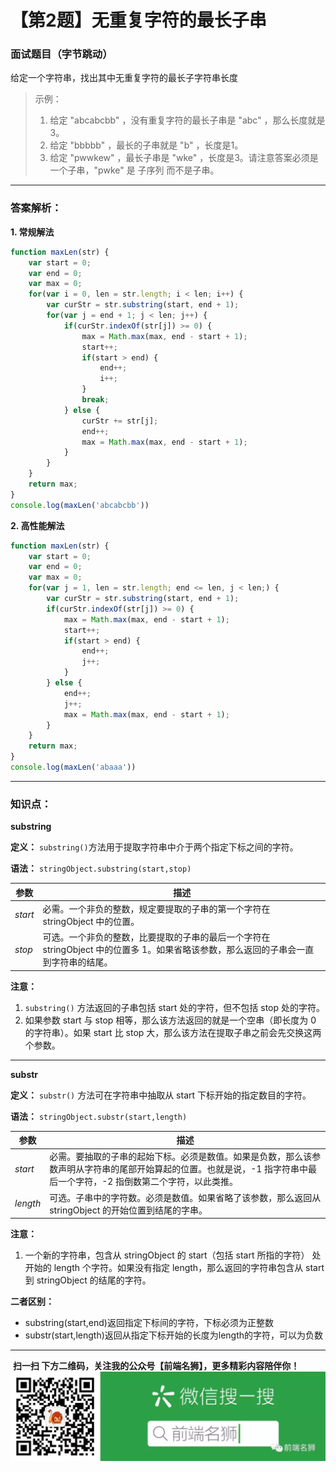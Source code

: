 # 【第2题】无重复字符的最长子串

### 面试题目（字节跳动）
给定一个字符串，找出其中无重复字符的最长子字符串长度

>示例：
>1. 给定 "abcabcbb" ，没有重复字符的最长子串是 "abc" ，那么长度就是3。
>2. 给定 "bbbbb" ，最长的子串就是 "b" ，长度是1。
>3. 给定 "pwwkew" ，最长子串是 "wke" ，长度是3。请注意答案必须是一个子串，"pwke" 是 子序列  而不是子串。

***

### 答案解析：
**1. 常规解法**
```js
function maxLen(str) {
    var start = 0;
    var end = 0;
    var max = 0;
    for(var i = 0, len = str.length; i < len; i++) {
        var curStr = str.substring(start, end + 1);
        for(var j = end + 1; j < len; j++) {
            if(curStr.indexOf(str[j]) >= 0) {
                max = Math.max(max, end - start + 1);
                start++;
                if(start > end) {
                    end++;
                    i++;
                }
                break;
            } else {
                curStr += str[j];
                end++;
                max = Math.max(max, end - start + 1);
            }
        }
    }
    return max;
}
console.log(maxLen('abcabcbb'))
```
**2. 高性能解法**
```js
function maxLen(str) {
    var start = 0;
    var end = 0;
    var max = 0;
    for(var j = 1, len = str.length; end <= len, j < len;) {
        var curStr = str.substring(start, end + 1);
        if(curStr.indexOf(str[j]) >= 0) {
            max = Math.max(max, end - start + 1);
            start++;
            if(start > end) {
                end++;
                j++;
            }
        } else {            
            end++;
            j++;
            max = Math.max(max, end - start + 1);
        }
    }
    return max;
}
console.log(maxLen('abaaa'))
```
***
### 知识点：
**substring**

**定义：** `substring()`方法用于提取字符串中介于两个指定下标之间的字符。

**语法：** `stringObject.substring(start,stop)`

参数 | 描述
---|---
*start* | 必需。一个非负的整数，规定要提取的子串的第一个字符在 stringObject 中的位置。
*stop* |可选。一个非负的整数，比要提取的子串的最后一个字符在 stringObject 中的位置多 1。如果省略该参数，那么返回的子串会一直到字符串的结尾。

**注意：** 

1.  `substring()` 方法返回的子串包括 start 处的字符，但不包括 stop 处的字符。
2. 如果参数 start 与 stop 相等，那么该方法返回的就是一个空串（即长度为 0 的字符串）。如果 start 比 stop 大，那么该方法在提取子串之前会先交换这两个参数。

***

**substr**

**定义：** `substr()` 方法可在字符串中抽取从 start 下标开始的指定数目的字符。

**语法：** `stringObject.substr(start,length)`

参数 | 描述
---|---
*start* | 必需。要抽取的子串的起始下标。必须是数值。如果是负数，那么该参数声明从字符串的尾部开始算起的位置。也就是说，-1 指字符串中最后一个字符，-2 指倒数第二个字符，以此类推。
*length* |可选。子串中的字符数。必须是数值。如果省略了该参数，那么返回从 stringObject 的开始位置到结尾的字串。

**注意：**
1. 一个新的字符串，包含从 stringObject 的 start（包括 start 所指的字符） 处开始的 length 个字符。如果没有指定 length，那么返回的字符串包含从 start 到 stringObject 的结尾的字符。


**二者区别：**
- substring(start,end)返回指定下标间的字符，下标必须为正整数
- substr(start,length)返回从指定下标开始的长度为length的字符，可以为负数

***
 **扫一扫 下方二维码，关注我的公众号【前端名狮】，更多精彩内容陪伴你！**
![【前端名狮】](../../images/7.png)





